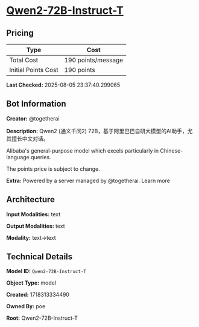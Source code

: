 # [Qwen2-72B-Instruct-T](https://poe.com/Qwen2-72B-Instruct-T)

## Pricing

| Type | Cost |
|------|------|
| Total Cost | 190 points/message |
| Initial Points Cost | 190 points |

**Last Checked:** 2025-08-05 23:37:40.299065


## Bot Information

**Creator:** @togetherai

**Description:** Qwen2 (通义千问2) 72B，基于阿里巴巴自研大模型的AI助手，尤其擅长中文对话。

Alibaba's general-purpose model which excels particularly in Chinese-language queries.

The points price is subject to change.

**Extra:** Powered by a server managed by @togetherai. Learn more


## Architecture

**Input Modalities:** text

**Output Modalities:** text

**Modality:** text->text


## Technical Details

**Model ID:** `Qwen2-72B-Instruct-T`

**Object Type:** model

**Created:** 1718313334490

**Owned By:** poe

**Root:** Qwen2-72B-Instruct-T
